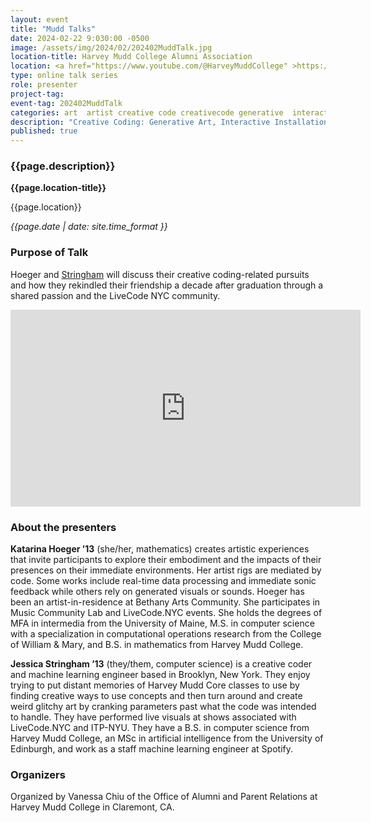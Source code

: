 ```yaml
---
layout: event
title: "Mudd Talks"
date: 2024-02-22 9:030:00 -0500
image: /assets/img/2024/02/202402MuddTalk.jpg
location-title: Harvey Mudd College Alumni Association
location: <a href="https://www.youtube.com/@HarveyMuddCollege" >https://www.youtube.com/@HarveyMuddCollege</a>
type: online talk series
role: presenter
project-tag:
event-tag: 202402MuddTalk
categories: art  artist creative code creativecode generative  interactive installation livecode online presentation talk
description: "Creative Coding: Generative Art, Interactive Installations, and Live Coding"
published: true
---
```

### {{page.description}}

**{{page.location-title}}**

{{page.location}}

*{{page.date | date: site.time_format }}*

### Purpose of Talk
 Hoeger and [Stringham](https://www.thisxorthat.art/) will discuss their creative coding-related pursuits and how they rekindled their friendship a decade after graduation through a shared passion and the LiveCode NYC community.

<iframe width="560" height="315" src="https://www.youtube.com/embed/C8VN3FI0o2Q?si=YHCAmYW3x_HQJNid" title="YouTube video player" frameborder="0" allow="accelerometer; autoplay; clipboard-write; encrypted-media; gyroscope; picture-in-picture; web-share" referrerpolicy="strict-origin-when-cross-origin" allowfullscreen></iframe>

### About the presenters
**Katarina Hoeger ’13** (she/her, mathematics) creates artistic experiences that invite participants to explore their embodiment and the impacts of their presences on their immediate environments. Her artist rigs are mediated by code. Some works include real-time data processing and immediate sonic feedback while others rely on generated visuals or sounds. Hoeger has been an artist-in-residence at Bethany Arts Community. She participates in Music Community Lab and LiveCode.NYC events. She holds the degrees of MFA in intermedia from the University of Maine, M.S. in computer science with a specialization in computational operations research from the College of William & Mary, and B.S. in mathematics from Harvey Mudd College.

**Jessica Stringham ’13** (they/them, computer science) is a creative coder and machine learning engineer based in Brooklyn, New York. They enjoy trying to put distant memories of Harvey Mudd Core classes to use by finding creative ways to use concepts and then turn around and create weird glitchy art by cranking parameters past what the code was intended to handle. They have performed live visuals at shows associated with LiveCode.NYC and ITP-NYU. They have a B.S. in computer science from Harvey Mudd College, an MSc in artificial intelligence from the University of Edinburgh, and work as a staff machine learning engineer at Spotify.

### Organizers
Organized by Vanessa Chiu of the Office of Alumni and Parent Relations at Harvey Mudd College in Claremont, CA.
